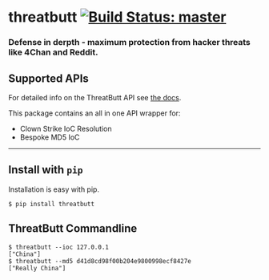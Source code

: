 # threatbutt  [![Build Status: master](https://travis-ci.org/ivanlei/threatbutt.svg?branch=master)](https://travis-ci.org/ivanlei/threatbutt)

### Defense in derpth - maximum protection from hacker threats like 4Chan and Reddit.


## Supported APIs
For detailed info on the ThreatButt API see [the docs](http://docs.threatbutt.com).

This package contains an all in one API wrapper for:
* Clown Strike IoC Resolution
* Bespoke MD5 IoC

----

## Install with `pip`
Installation is easy with pip.
```shell
$ pip install threatbutt
```

## ThreatButt Commandline
```shell
$ threatbutt --ioc 127.0.0.1
["China"]
$ threatbutt --md5 d41d8cd98f00b204e9800998ecf8427e
["Really China"]
```
